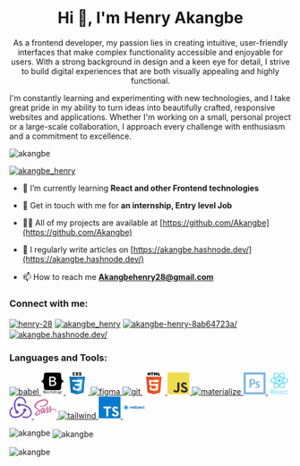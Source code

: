   <img align="center" width="" src="https://i.pinimg.com/originals/81/17/8b/81178b47a8598f0c81c4799f2cdd4057.gif" alt="">

<h1 align="center">Hi 👋, I'm Henry Akangbe</h1>
<p align="center"> As a frontend developer, my passion lies in creating intuitive, user-friendly interfaces that make complex functionality accessible and enjoyable for users. With a strong background in design and a keen eye for detail, I strive to build digital experiences that are both visually appealing and highly functional.

I'm constantly learning and experimenting with new technologies, and I take great pride in my ability to turn ideas into beautifully crafted, responsive websites and applications. Whether I'm working on a small, personal project or a large-scale collaboration, I approach every challenge with enthusiasm and a commitment to excellence. </p>
   <img align="right" width="300px" src="https://cdn.videoplasty.com/animation/chill-coding-programming-lo-fi-animation-stock-animation-21874-1024x576.jpg" alt="">

<p align="left"> <img src="https://komarev.com/ghpvc/?username=akangbe&label=Profile%20views&color=0e75b6&style=flat" alt="akangbe" /> </p>

<p align="left"> <a href="https://twitter.com/akangbe_henry" target="blank"><img src="https://img.shields.io/twitter/follow/akangbe_henry?logo=twitter&style=for-the-badge" alt="akangbe_henry" /></a> </p>

- 🌱 I’m currently learning **React and other Frontend technologies**

- 👯 Get in touch with me for  **an internship, Entry level Job** 

- 👨‍💻 All of my projects are available at [https://github.com/Akangbe](https://github.com/Akangbe)

- 📝 I regularly write articles on [https://akangbe.hashnode.dev/](https://akangbe.hashnode.dev/)

- 📫 How to reach me **Akangbehenry28@gmail.com**

<h3 align="left">Connect with me:</h3>
<p align="left">
<a href="https://codepen.io/henry-28" target="blank"><img align="center" src="https://raw.githubusercontent.com/rahuldkjain/github-profile-readme-generator/master/src/images/icons/Social/codepen.svg" alt="henry-28" height="30" width="40" /></a>
<a href="https://twitter.com/akangbe_henry" target="blank"><img align="center" src="https://raw.githubusercontent.com/rahuldkjain/github-profile-readme-generator/master/src/images/icons/Social/twitter.svg" alt="akangbe_henry" height="30" width="40" /></a>
<a href="https://linkedin.com/in/akangbe-henry-8ab64723a/" target="blank"><img align="center" src="https://raw.githubusercontent.com/rahuldkjain/github-profile-readme-generator/master/src/images/icons/Social/linked-in-alt.svg" alt="akangbe-henry-8ab64723a/" height="30" width="40" /></a>
<a href="https://hashnode.com/akangbe.hashnode.dev/" target="blank"><img align="center" src="https://raw.githubusercontent.com/rahuldkjain/github-profile-readme-generator/master/src/images/icons/Social/hashnode.svg" alt="akangbe.hashnode.dev/" height="30" width="40" /></a>
</p>

<h3 align="left">Languages and Tools:</h3>
<p align="left"> <a href="https://babeljs.io/" target="_blank" rel="noreferrer"> <img src="https://www.vectorlogo.zone/logos/babeljs/babeljs-icon.svg" alt="babel" width="40" height="40"/> </a> <a href="https://getbootstrap.com" target="_blank" rel="noreferrer"> <img src="https://raw.githubusercontent.com/devicons/devicon/master/icons/bootstrap/bootstrap-plain-wordmark.svg" alt="bootstrap" width="40" height="40"/> </a> <a href="https://www.w3schools.com/css/" target="_blank" rel="noreferrer"> <img src="https://raw.githubusercontent.com/devicons/devicon/master/icons/css3/css3-original-wordmark.svg" alt="css3" width="40" height="40"/> </a> <a href="https://www.figma.com/" target="_blank" rel="noreferrer"> <img src="https://www.vectorlogo.zone/logos/figma/figma-icon.svg" alt="figma" width="40" height="40"/> </a> <a href="https://git-scm.com/" target="_blank" rel="noreferrer"> <img src="https://www.vectorlogo.zone/logos/git-scm/git-scm-icon.svg" alt="git" width="40" height="40"/> </a> <a href="https://www.w3.org/html/" target="_blank" rel="noreferrer"> <img src="https://raw.githubusercontent.com/devicons/devicon/master/icons/html5/html5-original-wordmark.svg" alt="html5" width="40" height="40"/> </a> <a href="https://developer.mozilla.org/en-US/docs/Web/JavaScript" target="_blank" rel="noreferrer"> <img src="https://raw.githubusercontent.com/devicons/devicon/master/icons/javascript/javascript-original.svg" alt="javascript" width="40" height="40"/> </a> <a href="https://materializecss.com/" target="_blank" rel="noreferrer"> <img src="https://raw.githubusercontent.com/prplx/svg-logos/5585531d45d294869c4eaab4d7cf2e9c167710a9/svg/materialize.svg" alt="materialize" width="40" height="40"/> </a> <a href="https://www.photoshop.com/en" target="_blank" rel="noreferrer"> <img src="https://raw.githubusercontent.com/devicons/devicon/master/icons/photoshop/photoshop-line.svg" alt="photoshop" width="40" height="40"/> </a> <a href="https://reactjs.org/" target="_blank" rel="noreferrer"> <img src="https://raw.githubusercontent.com/devicons/devicon/master/icons/react/react-original-wordmark.svg" alt="react" width="40" height="40"/> </a> <a href="https://redux.js.org" target="_blank" rel="noreferrer"> <img src="https://raw.githubusercontent.com/devicons/devicon/master/icons/redux/redux-original.svg" alt="redux" width="40" height="40"/> </a> <a href="https://sass-lang.com" target="_blank" rel="noreferrer"> <img src="https://raw.githubusercontent.com/devicons/devicon/master/icons/sass/sass-original.svg" alt="sass" width="40" height="40"/> </a> <a href="https://tailwindcss.com/" target="_blank" rel="noreferrer"> <img src="https://www.vectorlogo.zone/logos/tailwindcss/tailwindcss-icon.svg" alt="tailwind" width="40" height="40"/> </a> <a href="https://www.typescriptlang.org/" target="_blank" rel="noreferrer"> <img src="https://raw.githubusercontent.com/devicons/devicon/master/icons/typescript/typescript-original.svg" alt="typescript" width="40" height="40"/> </a> <a href="https://webpack.js.org" target="_blank" rel="noreferrer"> <img src="https://raw.githubusercontent.com/devicons/devicon/d00d0969292a6569d45b06d3f350f463a0107b0d/icons/webpack/webpack-original-wordmark.svg" alt="webpack" width="40" height="40"/> </a> </p>

<p><img align="left" src="https://github-readme-stats.vercel.app/api/top-langs?username=akangbe&show_icons=true&locale=en&layout=compact" alt="akangbe" /></p>

<p>&nbsp;<img align="center" src="https://github-readme-stats.vercel.app/api?username=akangbe&show_icons=true&locale=en" alt="akangbe" /></p>

<p><img align="center" src="https://github-readme-streak-stats.herokuapp.com/?user=akangbe&" alt="akangbe" /></p>

